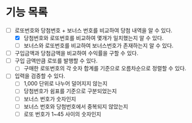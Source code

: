 # 기능 목록

- [ ] 로또번호와 당첨번호 + 보너스 번호를 비교하여 당첨 내역을 알 수 있다.
  - [X] 당첨번호와 로또번호를 비교하여 몇개가 일치했는지 알 수 있다.
  - [ ] 보너스와 로또번호를 비교하여 보너스번호가 존재하는지 알 수 있다.
- [ ] 구입금액과 당첨금액을 비교하여 수익률을 구할 수 있다.
- [ ] 구입 금액만큼 로또를 발행할 수 있다.
  - [ ] 구매한 로또번호의 각 숫자 합계를 기준으로 오름차순으로 정렬할 수 있다.
- [ ] 입력을 검증할 수 있다.
  - [ ] 1,000 단위로 나누어 덜어지지 않는지
  - [ ] 당첨번호가 쉼표를 기준으로 구분되었는지
  - [ ] 보너스 번호가 숫자인지
  - [ ] 보너스 번호와 당첨번호에서 중복되지 않았는지
  - [ ] 로또 번호가 1~45 사이의 숫자인지
